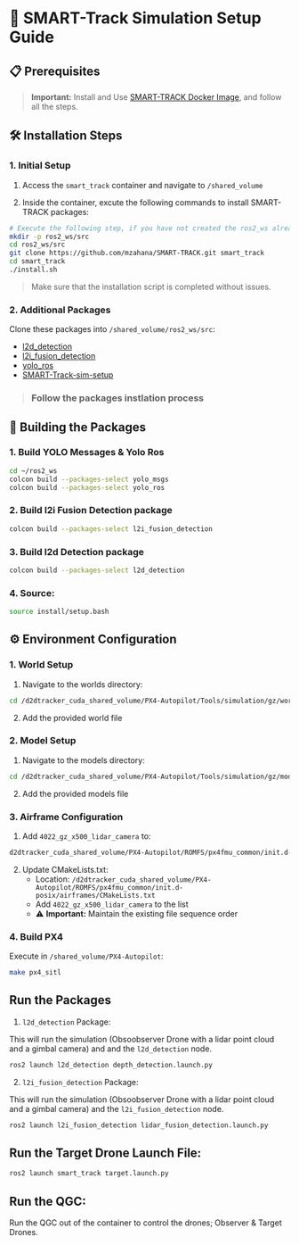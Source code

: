 # 🚀 SMART-Track Simulation Setup Guide

## 📋 Prerequisites

> **Important:** Install and Use [SMART-TRACK Docker Image](https://github.com/mzahana/SMART-TRACK/tree/main/docker), and follow all the steps.

## 🛠️ Installation Steps

### 1. Initial Setup
1. Access the `smart_track` container and navigate to `/shared_volume`

2. Inside the container, excute the following commands to install SMART-TRACK packages:
```bash
# Execute the following step, if you have not created the ros2_ws already
mkdir -p ros2_ws/src
cd ros2_ws/src
git clone https://github.com/mzahana/SMART-TRACK.git smart_track
cd smart_track
./install.sh
```

> Make sure that the installation script is completed without issues. 

### 2. Additional Packages
Clone these packages into `/shared_volume/ros2_ws/src`:
* [l2d_detection](https://github.com/AbdullahGM1/l2d_detection)
* [l2i_fusion_detection](https://github.com/AbdullahGM1/l2i_fusion_detection/tree/main)
* [yolo_ros](https://github.com/AbdullahGM1/yolo_ros)
* [SMART-Track-sim-setup](https://github.com/AbdullahGM1/SMART-Track-sim-setup.git)

> ### Follow the packages instlation process


## 🔧 Building the Packages

### 1. Build YOLO Messages & Yolo Ros
```bash
cd ~/ros2_ws
colcon build --packages-select yolo_msgs
colcon build --packages-select yolo_ros  
```

### 2. Build l2i Fusion Detection package
```bash
colcon build --packages-select l2i_fusion_detection
```
### 3. Build l2d Detection package
```bash
colcon build --packages-select l2d_detection
```
### 4. Source:
```bash
source install/setup.bash
```

## ⚙️ Environment Configuration

### 1. World Setup
1. Navigate to the worlds directory:
```bash
cd /d2dtracker_cuda_shared_volume/PX4-Autopilot/Tools/simulation/gz/worlds
```
2. Add the provided world file

### 2. Model Setup
1. Navigate to the models directory:
```bash
cd /d2dtracker_cuda_shared_volume/PX4-Autopilot/Tools/simulation/gz/models
```
2. Add the provided models file

### 3. Airframe Configuration
1. Add `4022_gz_x500_lidar_camera` to:
```bash
d2dtracker_cuda_shared_volume/PX4-Autopilot/ROMFS/px4fmu_common/init.d-posix/airframes
```

2. Update CMakeLists.txt:
   * Location: `/d2dtracker_cuda_shared_volume/PX4-Autopilot/ROMFS/px4fmu_common/init.d-posix/airframes/CMakeLists.txt`
   * Add `4022_gz_x500_lidar_camera` to the list
   * ⚠️ **Important:** Maintain the existing file sequence order

### 4. Build PX4
Execute in `/shared_volume/PX4-Autopilot`:
```bash
make px4_sitl
```
## Run the Packages

1. `l2d_detection` Package:

This will run the simulation (Obsoobserver Drone with a lidar point cloud and a gimbal camera) and and the `l2d_detection` node.
```bash
ros2 launch l2d_detection depth_detection.launch.py
```

2. `l2i_fusion_detection` Package:

This will run the simulation (Obsoobserver Drone with a lidar point cloud and a gimbal camera) and the `l2i_fusion_detection` node.

```bash
ros2 launch l2i_fusion_detection lidar_fusion_detection.launch.py
```
## Run the Target Drone Launch File:
```bash
ros2 launch smart_track target.launch.py
```

## Run the QGC:
Run the QGC out of the container to control the drones; Observer & Target Drones. 



